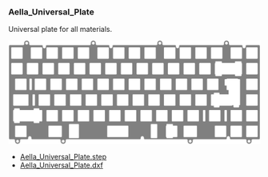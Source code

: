 ### Aella_Universal_Plate
Universal plate for all materials.

[![Plate](../images/Aella_Universal_Plate.png)](../images/Aella_Universal_Plate.png)

* [Aella_Universal_Plate.step](./Aella_Universal_Plate.step)
* [Aella_Universal_Plate.dxf](./Aella_Universal_Plate.dxf)
